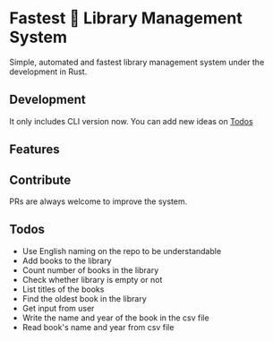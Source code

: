 # Fastest 🚀 Library Management System
Simple, automated and fastest library management system under the development in Rust. 

## Development 
It only includes CLI version now. You can add new ideas on [Todos](#todos)

## Features


## Contribute
PRs are always welcome to improve the system.

## Todos
- Use English naming on the repo to be understandable
- Add books to the library
- Count number of books in the library
- Check whether library is empty or not
- List titles of the books
- Find the oldest book in the library
- Get input from user
- Write the name and year of the book in the csv file
- Read book's name and year from csv file
